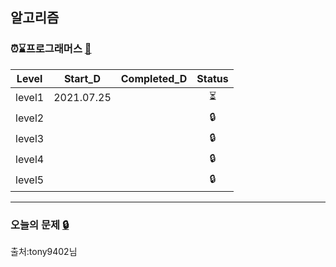 ## 알고리즘

### ⏰⌛프로그래머스  [🔑](https://programmers.co.kr/learn/challenges?tab=all_challenges)     

|Level|Start_D|Completed_D|Status|
|:---:|:---:|:---:|:---:|
|level1| 2021.07.25| |⏳|
|level2| | |🔒|
|level3| | |🔒|
|level4| | |🔒|
|level5| | |🔒|

--------------------------------
### 오늘의 문제 [🔒]( https://github.com/tony9402/baekjoon/blob/main/picked.md)    
출처:tony9402님 
